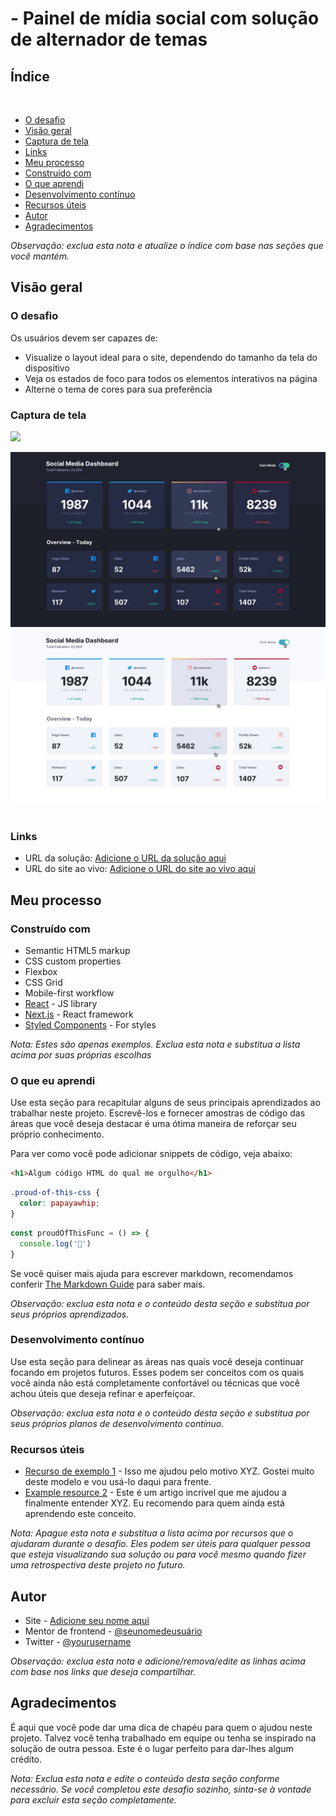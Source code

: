 # - Painel de mídia social com solução de alternador de temas






 

## Índice

<br>

- [O desafio](#the-challenge)
- [Visão geral](#visão-geral)
- [Captura de tela](#captura-de-tela)
- [Links](#links)
- [Meu processo](#meu-processo)
- [Construído com](#construído-com)
- [O que aprendi](#o-que-aprendi)
- [Desenvolvimento contínuo](#desenvolvimento-contínuo)
- [Recursos úteis](#useful-resources)
- [Autor](#autor)
- [Agradecimentos](#agradecimentos)

*Observação: exclua esta nota e atualize o índice com base nas seções que você mantém.*

## Visão geral

### O desafio

Os usuários devem ser capazes de:

- Visualize o layout ideal para o site, dependendo do tamanho da tela do dispositivo
- Veja os estados de foco para todos os elementos interativos na página
- Alterne o tema de cores para sua preferência

### Captura de tela

![](./capturadetela.jpg)

<div align="center">
  <img src="design/active-states-dark.jpg"/>
  <img src="design/active-states-light.jpg">
  <img src="">
</div> 


### Links

- URL da solução: [Adicione o URL da solução aqui](https://your-solution-url.com)
- URL do site ao vivo: [Adicione o URL do site ao vivo aqui](https://your-live-site-url.com)

## Meu processo

### Construído com

- Semantic HTML5 markup
- CSS custom properties
- Flexbox
- CSS Grid
- Mobile-first workflow
- [React](https://reactjs.org/) - JS library
- [Next.js](https://nextjs.org/) - React framework
- [Styled Components](https://styled-components.com/) - For styles

*Nota: Estes são apenas exemplos. Exclua esta nota e substitua a lista acima por suas próprias escolhas*

### O que eu aprendi

Use esta seção para recapitular alguns de seus principais aprendizados ao trabalhar neste projeto. Escrevê-los e fornecer amostras de código das áreas que você deseja destacar é uma ótima maneira de reforçar seu próprio conhecimento.

Para ver como você pode adicionar snippets de código, veja abaixo:

```html
<h1>Algum código HTML do qual me orgulho</h1>
```
```css
.proud-of-this-css {
  color: papayawhip;
}
```
```js
const proudOfThisFunc = () => {
  console.log('🎉')
}
```

Se você quiser mais ajuda para escrever markdown, recomendamos conferir [The Markdown Guide](https://www.markdownguide.org/) para saber mais.

*Observação: exclua esta nota e o conteúdo desta seção e substitua por seus próprios aprendizados.*

### Desenvolvimento contínuo

Use esta seção para delinear as áreas nas quais você deseja continuar focando em projetos futuros. Esses podem ser conceitos com os quais você ainda não está completamente confortável ou técnicas que você achou úteis que deseja refinar e aperfeiçoar.

*Observação: exclua esta nota e o conteúdo desta seção e substitua por seus próprios planos de desenvolvimento contínuo.*

### Recursos úteis

- [Recurso de exemplo 1](https://www.example.com) - Isso me ajudou pelo motivo XYZ. Gostei muito deste modelo e vou usá-lo daqui para frente.
- [Example resource 2](https://www.example.com) - Este é um artigo incrível que me ajudou a finalmente entender XYZ. Eu recomendo para quem ainda está aprendendo este conceito.

*Nota: Apague esta nota e substitua a lista acima por recursos que o ajudaram durante o desafio. Eles podem ser úteis para qualquer pessoa que esteja visualizando sua solução ou para você mesmo quando fizer uma retrospectiva deste projeto no futuro.*

## Autor

- Site - [Adicione seu nome aqui](https://www.your-site.com)
- Mentor de frontend - [@seunomedeusuário](https://www.frontendmentor.io/profile/seunomedeusuário)
- Twitter - [@yourusername](https://www.twitter.com/yourusername)

*Observação: exclua esta nota e adicione/remova/edite as linhas acima com base nos links que deseja compartilhar.*

## Agradecimentos

É aqui que você pode dar uma dica de chapéu para quem o ajudou neste projeto. Talvez você tenha trabalhado em equipe ou tenha se inspirado na solução de outra pessoa. Este é o lugar perfeito para dar-lhes algum crédito.

*Nota: Exclua esta nota e edite o conteúdo desta seção conforme necessário. Se você completou este desafio sozinho, sinta-se à vontade para excluir esta seção completamente.*

